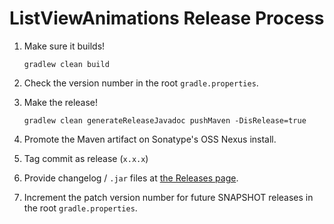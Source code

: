 ListViewAnimations Release Process
=================================

 1. Make sure it builds!

        gradlew clean build

 2. Check the version number in the root `gradle.properties`.
 3. Make the release!

        gradlew clean generateReleaseJavadoc pushMaven -DisRelease=true

 4. Promote the Maven artifact on Sonatype's OSS Nexus install.
 5. Tag commit as release (`x.x.x`)
 6. Provide changelog / `.jar` files at [the Releases page](https://github.com/nhaarman/ListViewAnimations/releases).
 7. Increment the patch version number for future SNAPSHOT releases in the root `gradle.properties`.